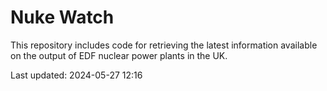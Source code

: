# Nuke Watch

This repository includes code for retrieving the latest information available on the output of EDF nuclear power plants in the UK.

Last updated: 2024-05-27 12:16